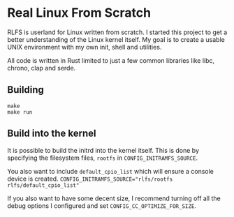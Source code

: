 # Real Linux From Scratch
RLFS is userland for Linux written from scratch.
I started this project to get a better understanding of the Linux kernel itself.
My goal is to create a usable UNIX environment with my own init, shell and utilities.

All code is written in Rust limited to just a few common libraries like libc, chrono, clap and serde.

## Building
```SHELL
make
make run
```

## Build into the kernel
It is possible to build the initrd into the kernel itself.
This is done by specifying the filesystem files, `rootfs` in `CONFIG_INITRAMFS_SOURCE`.

You also want to include `default_cpio_list` which will ensure a console device is created.
`CONFIG_INITRAMFS_SOURCE="rlfs/rootfs rlfs/default_cpio_list"`

If you also want to have some decent size, I recommend turning off all the debug options I configured and set `CONFIG_CC_OPTIMIZE_FOR_SIZE`.

